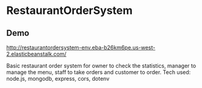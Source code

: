 # RestaurantOrderSystem

## Demo
http://restaurantordersystem-env.eba-b26km6pe.us-west-2.elasticbeanstalk.com/

Basic restaurant order system for owner to check the statistics, manager to manage the menu, staff to take orders and customer to order.
Tech used: node.js, mongodb, express, cors, dotenv
